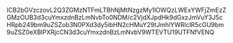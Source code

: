 ICB2bGVzczovL2Q3ZGMzNTFmLTBhNjMtNzgzMy1lOWQzLWExYWFjZmEzZGMzOUB3d3cuYmxzdnBzLmNvbTo0NDM/c2VjdXJpdHk9dGxzJmVuY3J5cHRpb249bm9uZSZob3N0PXd3dy5ibHN2cHMuY29tJmhlYWRlclR5cGU9bm9uZSZ0eXBlPXRjcCN3d3cuYmxzdnBzLmNvbV9WTEVTU19UTFNfVENQ
